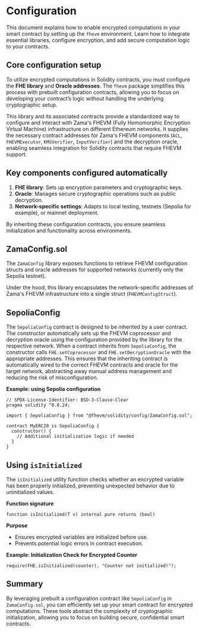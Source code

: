 # Configuration

This document explains how to enable encrypted computations in your smart contract by setting up the `fhevm` environment. Learn how to integrate essential libraries, configure encryption, and add secure computation logic to your contracts.

## Core configuration setup

To utilize encrypted computations in Solidity contracts, you must configure the **FHE library** and **Oracle addresses**. The `fhevm` package simplifies this process with prebuilt configuration contracts, allowing you to focus on developing your contract’s logic without handling the underlying cryptographic setup.

This library and its associated contracts provide a standardized way to configure and interact with Zama's FHEVM (Fully Homomorphic Encryption Virtual Machine) infrastructure on different Ethereum networks. It supplies the necessary contract addresses for Zama's FHEVM components (`ACL`, `FHEVMExecutor`, `KMSVerifier`, `InputVerifier`) and the decryption oracle, enabling seamless integration for Solidity contracts that require FHEVM support.

## Key components configured automatically

1. **FHE library**: Sets up encryption parameters and cryptographic keys.
2. **Oracle**: Manages secure cryptographic operations such as public decryption.
3. **Network-specific settings**: Adapts to local testing, testnets (Sepolia for example), or mainnet deployment.

By inheriting these configuration contracts, you ensure seamless initialization and functionality across environments.

## ZamaConfig.sol

The `ZamaConfig` library exposes functions to retrieve FHEVM configuration structs and oracle addresses for supported networks (currently only the Sepolia testnet).

Under the hood, this library encapsulates the network-specific addresses of Zama's FHEVM infrastructure into a single struct (`FHEVMConfigStruct`).

## SepoliaConfig

The `SepoliaConfig` contract is designed to be inherited by a user contract. The constructor automatically sets up the FHEVM coprocessor and decryption oracle using the configuration provided by the library for the respective network. When a contract inherits from `SepoliaConfig`, the constructor calls `FHE.setCoprocessor` and `FHE.setDecryptionOracle` with the appropriate addresses. This ensures that the inheriting contract is automatically wired to the correct FHEVM contracts and oracle for the target network, abstracting away manual address management and reducing the risk of misconfiguration.

**Example: using Sepolia configuration**

```solidity
// SPDX-License-Identifier: BSD-3-Clause-Clear
pragma solidity ^0.8.24;

import { SepoliaConfig } from "@fhevm/solidity/config/ZamaConfig.sol";

contract MyERC20 is SepoliaConfig {
  constructor() {
    // Additional initialization logic if needed
  }
}
```

## Using `isInitialized`

The `isInitialized` utility function checks whether an encrypted variable has been properly initialized, preventing unexpected behavior due to uninitialized values.

**Function signature**

```solidity
function isInitialized(T v) internal pure returns (bool)
```

**Purpose**

* Ensures encrypted variables are initialized before use.
* Prevents potential logic errors in contract execution.

**Example: Initialization Check for Encrypted Counter**

```solidity
require(FHE.isInitialized(counter), "Counter not initialized!");
```

## Summary

By leveraging prebuilt a configuration contract like `SepoliaConfig` in `ZamaConfig.sol`, you can efficiently set up your smart contract for encrypted computations. These tools abstract the complexity of cryptographic initialization, allowing you to focus on building secure, confidential smart contracts.
